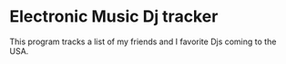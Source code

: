 # Electronic Music Dj tracker

This program tracks a list of my friends and I favorite Djs coming to the USA. 

